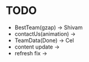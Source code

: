 # TODO
 - BestTeam(gzap) -> Shivam
 - contactUs(animation) ->
 - TeamData(Done) -> Cel
 - content update ->
 - refresh fix ->
